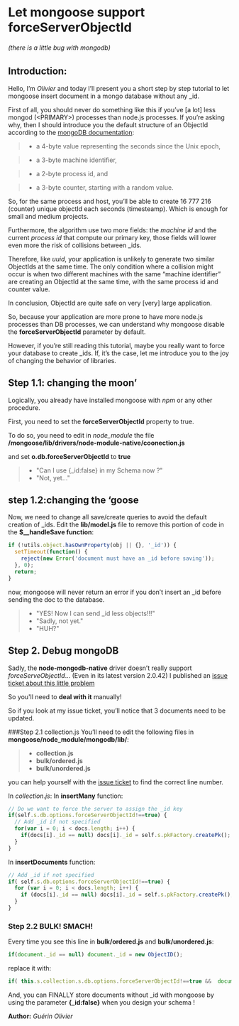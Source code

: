 # Let mongoose support forceServerObjectId 
###### (there is a little bug with mongodb)
## Introduction:
Hello, 
I’m *Olivier* and today I’ll present you a short step by step tutorial to let mongoose insert document in a mongo database without any _id.

First of all, you should never do something like this if you’ve [a lot] less mongod (\<PRIMARY>) processes than node.js processes. 
If you’re asking why, then I should introduce you the default structure of an ObjectId according to the [mongoDB documentation](http://docs.mongodb.org/manual/reference/object-id/):



>* a 4-byte value representing the seconds since the Unix epoch,

>* a 3-byte machine identifier,

>* a 2-byte process id, and

>* a 3-byte counter, starting with a random value.



So, for the same process and host, you’ll be able to create 16 777 216 (counter) unique objectId each seconds (timesteamp). Which is enough for small and medium projects. 

Furthermore, the algorithm use two more fields: the *machine id* and the current *process id* that compute our primary key, those fields will lower even more the risk of collisions between _ids. 

Therefore, like *uuid*, your application is unlikely to generate two similar ObjectIds at the same time. The only condition where a collision might occur is when two different machines with the same “machine identifier” are creating an ObjectId at the same time, with the same process id and counter value. 

In conclusion, ObjectId are quite safe on very [very] large application.

So, because your application are more prone to have more node.js processes than DB processes, we can understand why mongoose disable the **forceServerObjectId** parameter by default.

However, if you’re still reading this tutorial, maybe you really want to force your database to create _ids. If, it’s the case, let me introduce you to the joy of changing the behavior of libraries.

## Step 1.1: changing the moon’
Logically, you already have installed mongoose with *npm* or any other procedure. 

First, you need to set the **forceServerObjectId** property to true. 

To do so, you need to edit in *node_module* the file **/mongoose/lib/drivers/node-module-native/coonection.js** 

and set **o.db.forceServerObjectId** to **true**

> - "Can I use {_id:false} in my Schema now ?" 
> - "Not, yet…"

## step 1.2:changing the  ‘goose

Now, we need to change all save/create queries to avoid the default creation of _ids.
Edit the **lib/model.js** file to remove this portion of code in the **$__handleSave function**:

```js
if (!utils.object.hasOwnProperty(obj || {}, '_id')) {
  setTimeout(function() {
    reject(new Error('document must have an _id before saving'));
  }, 0);
  return;
}
```

now, mongoose will never return an error if you don’t insert an _id before sending the doc to the database.

> - "YES! Now I can send _id less objects!!!"
> - "Sadly, not yet."
> - "HUH?"

## Step 2. Debug mongoDB

Sadly, the **node-mongodb-native** driver doesn’t really support *forceServeObjectId*… (Even in its latest version 2.0.42) I published an [issue ticket about this little problem](https://jira.mongodb.org/browse/NODE-543)

So you'll need to **deal with it** manually!


So if you look at my issue ticket, you’ll notice that 3 documents need to be updated.

###Step 2.1 collection.js
You’ll need to edit the following files in **mongoose/node_module/mongodb/lib/**:
>* **collection.js**
>* **bulk/ordered.js**
>* **bulk/unordered.js**


you can help yourself with the [issue ticket](https://jira.mongodb.org/browse/NODE-543) to find the correct line number.

In *collection.js*:
In **insertMany** function:
```js
// Do we want to force the server to assign the _id key
if(self.s.db.options.forceServerObjectId!==true) {
  // Add _id if not specified
  for(var i = 0; i < docs.length; i++) {
    if(docs[i]._id == null) docs[i]._id = self.s.pkFactory.createPk();
  }
}
```
In **insertDocuments** function:
```js
// Add _id if not specified
if( self.s.db.options.forceServerObjectId!==true) {
  for (var i = 0; i < docs.length; i++) {
    if (docs[i]._id == null) docs[i]._id = self.s.pkFactory.createPk();
  }
}
```

### Step 2.2 BULK! SMACH!

Every time you see this line in **bulk/ordered.js** and **bulk/unordered.js**: 
```js
if(document._id == null) document._id = new ObjectID();
```
replace it with:
```js
if( this.s.collection.s.db.options.forceServerObjectId!==true &&  document._id == null) document._id = new ObjectID();
```

And, you can FINALLY store documents without _id with mongoose by using the parameter **{_id:false}** when you design your schema !




**Author:** *Guérin Olivier*
